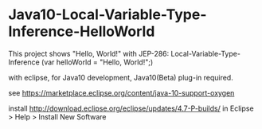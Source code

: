 # Java10-Local-Variable-Type-Inference-HelloWorld

This project shows "Hello, World!" with JEP-286: Local-Variable-Type-Inference (var helloWorld = "Hello, World!";)

with eclipse, for Java10 development, Java10(Beta) plug-in required.

see https://marketplace.eclipse.org/content/java-10-support-oxygen

install http://download.eclipse.org/eclipse/updates/4.7-P-builds/ in Eclipse > Help > Install New Software
